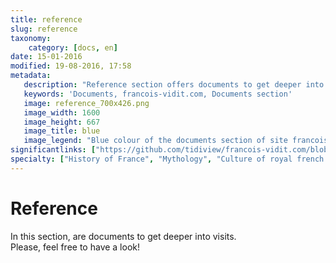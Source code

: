 ```yaml
---
title: reference
slug: reference
taxonomy:
    category: [docs, en]
date: 15-01-2016
modified: 19-08-2016, 17:58
metadata:
   description: "Reference section offers documents to get deeper into visits"
   keywords: 'Documents, francois-vidit.com, Documents section'
   image: reference_700x426.png
   image_width: 1600
   image_height: 667
   image_title: blue
   image_legend: "Blue colour of the documents section of site francois-vidit.com"
significantlinks: ["https://github.com/tidiview/francois-vidit.com/blob/develop/user/sites/docs/pages/01.reference/chapter.en.md"]
specialty: ["History of France", "Mythology", "Culture of royal french court", "Litterature of the Roman Empire", "Roman Imperial Litterature"]
---
```


# Reference

In this section, are documents to get deeper into visits.  
Please, feel free to have a look!